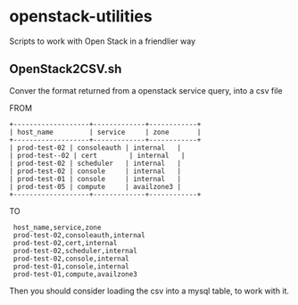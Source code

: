 # openstack-utilities
Scripts to work with Open Stack in a friendlier way


## OpenStack2CSV.sh
Conver the format returned from a openstack service query, into a csv file

 FROM
 ```
 +-------------------+-------------+------------+
 | host_name         | service     | zone       |
 +-------------------+-------------+------------+
 | prod-test-02 | consoleauth | internal   |
 | prod-test--02 | cert        | internal   |
 | prod-test-02 | scheduler   | internal   |
 | prod-test-02 | console     | internal   |
 | prod-test-01 | console     | internal   |
 | prod-test-05 | compute     | availzone3 |
 +-------------------+-------------+------------+
```
 TO
```
 host_name,service,zone
 prod-test-02,consoleauth,internal
 prod-test-02,cert,internal
 prod-test-02,scheduler,internal
 prod-test-02,console,internal
 prod-test-01,console,internal
 prod-test-01,compute,availzone3
```

Then you should consider loading the csv into a mysql table, to work with it.
